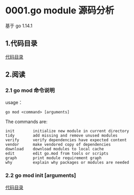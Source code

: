 # 0001.go module 源码分析

基于 go 1.14.1

## 1.代码目录

[代码目录](../src/cmd/go/internal)

## 2.阅读

### 2.1 go mod 命令说明

usage：

```
go mod <command> [arguments]
```

The commands are:

```
init        initialize new module in current directory
tidy        add missing and remove unused modules
verify      verify dependencies have expected content
vendor      make vendored copy of dependencies
download    download modules to local cache
edit        edit go.mod from tools or scripts
graph       print module requirement graph
why         explain why packages or modules are needed
```

### 2.2 go mod init [arguments]

[代码目录](../src/cmd/go/internal/modcmd/init.go)
